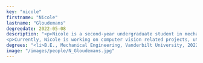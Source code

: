 ```yaml
---
key: "nicole"
firstname: "Nicole"
lastname: "Gloudemans"
degreedate: 2022-05-08
description: "<p>Nicole is a second-year undergraduate student in mechanical engineering at Vanderbilt University. Nicole's long-term career interests are in robotics and autonomous agents.</p>
<p>Currently, Nicole is working on computer vision related projects, utilizing computer aided design software to create synthetic data for augmentation of image datasets and for training object re-identification algorithms. Nicole is also working on image-to-image translation of noisy traffic data.  In the past, Nicole has worked on designing, building and testing a multi-camera mount for collection of traffic data.</p>"
degrees: "<li>B.E., Mechanical Engineering, Vanderbilt University, 2022 (expected)</li>"
image: "/images/people/N_Gloudemans.jpg"
---
```

